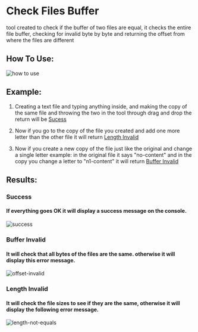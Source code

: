 # Check Files Buffer
tool created to check if the buffer of two files are equal, it checks the entire file buffer, checking for invalid byte by byte and returning the offset from where the files are different

## How To Use:
  ![how to use](https://user-images.githubusercontent.com/55746545/102697784-3b35e180-4217-11eb-8861-91ee2c8527bd.gif)

## Example:

1. Creating a text file and typing anything inside, and making the copy of the same file and throwing the two in the tool through drag and drop the return will be [Sucess](https://github.com/erikvinicius/check-files-buffer/blob/master/README.md#success)

2. Now if you go to the copy of the file you created and add one more letter than the other file it will return [Length Invalid](https://github.com/erikvinicius/check-files-buffer/blob/master/README.md#length-invalid)

3. Now if you create a new copy of the file just like the original and change a single letter
example: in the original file it says "no-content" and in the copy you change a letter to "n1-content"
it will return [Buffer Invalid](https://github.com/erikvinicius/check-files-buffer/blob/master/README.md#buffer-invalid)

## Results:

### Success
  #### If everything goes OK it will display a success message on the console.</p>
  ![success](https://user-images.githubusercontent.com/55746545/102697552-5142a280-4215-11eb-9154-c97e57b8bc03.png)


### Buffer Invalid
  #### It will check that all bytes of the files are the same. otherwise it will display this error message.
  ![offset-invalid](https://user-images.githubusercontent.com/55746545/102697584-92d34d80-4215-11eb-9138-71aa987dda20.png)

### Length Invalid
  #### It will check the file sizes to see if they are the same, otherwise it will display the following error message.
  ![length-not-equals](https://user-images.githubusercontent.com/55746545/102697570-79ca9c80-4215-11eb-8da7-7768c8fa5cbc.png)

